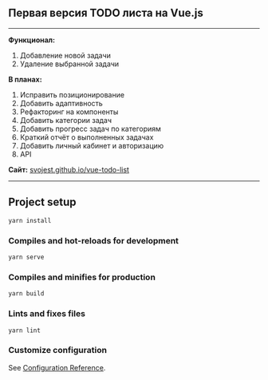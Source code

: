 



## Первая версия TODO листа на Vue.js
---
__Функционал:__ <br>
1. Добавление новой задачи
2. Удаление выбранной задачи

__В планах:__ <br>
1. Исправить позиционирование
2. Добавить адаптивность
3. Рефакторинг на компоненты
4. Добавить категории задач
5. Добавить прогресс задач по категориям
6. Краткий отчёт о выполненных задачах
7. Добавить личный кабинет и авторизацию
8. API

__Сайт:__ 
[svojest.github.io/vue-todo-list](https://svojest.github.io/vue-todo-list/)

---
## Project setup
```
yarn install
```

### Compiles and hot-reloads for development
```
yarn serve
```

### Compiles and minifies for production
```
yarn build
```

### Lints and fixes files
```
yarn lint
```

### Customize configuration
See [Configuration Reference](https://cli.vuejs.org/config/).

